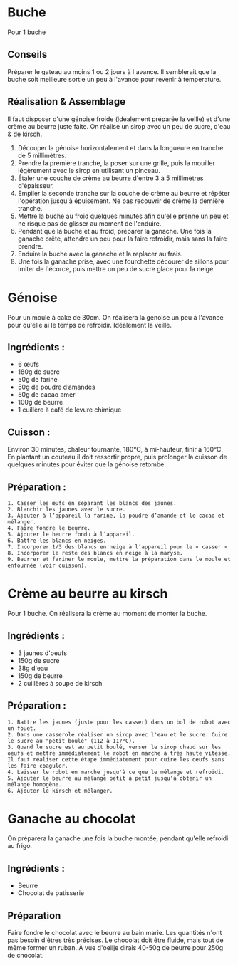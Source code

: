# Buche
Pour 1 buche

## Conseils
Préparer le gateau au moins 1 ou 2 jours à l'avance.
Il semblerait que la buche soit meilleure sortie un peu à l'avance pour revenir à temperature.

## Réalisation & Assemblage
Il faut disposer d'une génoise froide (idéalement préparée la veille) et d'une crème au beurre juste faite.
On réalise un sirop avec un peu de sucre, d'eau & de kirsch.

1. Découper la génoise horizontalement et dans la longueure en tranche de 5 millimètres.
2. Prendre la première tranche, la poser sur une grille, puis la mouiller légèrement avec le sirop en utilisant un pinceau.
3. Étaler une couche de crème au beurre d'entre 3 à 5 millimètres d'épaisseur.
4. Empiler la seconde tranche sur la couche de crème au beurre et répéter l'opération jusqu'à épuisement. Ne pas recouvrir de crème la dernière tranche.
5. Mettre la buche au froid quelques minutes afin qu'elle prenne un peu et ne risque pas de glisser au moment de l'enduire.
6. Pendant que la buche et au froid, préparer la ganache. Une fois la ganache prête, attendre un peu pour la faire refroidir, mais sans la faire prendre.
7. Enduire la buche avec la ganache et la replacer au frais.
8. Une fois la ganache prise, avec une fourchette décourer de sillons pour imiter de l'écorce, puis mettre un peu de sucre glace pour la neige.


# Génoise

Pour un moule à cake de 30cm.
On réalisera la génoise un peu à l'avance pour qu'elle ai le temps de refroidir. Idéalement la veille.

## Ingrédients :
- 6 œufs
- 180g de sucre
- 50g de farine
- 50g de poudre d’amandes
- 50g de cacao amer
- 100g de beurre
- 1 cuillère à café de levure chimique

## Cuisson :
Environ 30 minutes, chaleur tournante, 180°C, à mi-hauteur, finir à 160°C.
En plantant un couteau il doit ressortir propre, puis prolonger la cuisson de quelques minutes pour éviter que la génoise retombe.

## Préparation :
    1. Casser les œufs en séparant les blancs des jaunes.
    2. Blanchir les jaunes avec le sucre.
    3. Ajouter à l’appareil la farine, la poudre d’amande et le cacao et mélanger.
    4. Faire fondre le beurre.
    5. Ajouter le beurre fondu à l’appareil.
    6. Battre les blancs en neiges.
    7. Incorporer 1/3 des blancs en neige à l’appareil pour le « casser ».
    8. Incorporer le reste des blancs en neige à la maryse.
    9. Beurrer et fariner le moule, mettre la préparation dans le moule et enfournée (voir cuisson).


# Crème au beurre au kirsch

Pour 1 buche. On réalisera la crème au moment de monter la buche.

## Ingrédients :
- 3 jaunes d'oeufs
- 150g de sucre
- 38g d'eau
- 150g de beurre
- 2 cuillères à soupe de kirsch

## Préparation :
    1. Battre les jaunes (juste pour les casser) dans un bol de robot avec un fouet.
    2. Dans une casserole réaliser un sirop avec l'eau et le sucre. Cuire le sucre au "petit boulé" (112 à 117°C).
    3. Quand le sucre est au petit boulé, verser le sirop chaud sur les oeufs et mettre immédiatement le robot en marche à très haute vitesse. Il faut réaliser cette étape immédiatement pour cuire les oeufs sans les faire coaguler.
    4. Laisser le robot en marche jusqu'à ce que le mélange et refroidi.
    5. Ajouter le beurre au mélange petit à petit jusqu'à obtenir un mélange homogène.
    6. Ajouter le kirsch et mélanger.


# Ganache au chocolat
On préparera la ganache une fois la buche montée, pendant qu'elle refroidi au frigo.

## Ingrédients :
- Beurre
- Chocolat de patisserie

## Préparation
Faire fondre le chocolat avec le beurre au bain marie. Les quantités n'ont pas besoin d'êtres très précises. Le chocolat doit être fluide, mais tout de même former un ruban. À vue d'oeilje dirais 40-50g de beurre pour 250g de chocolat.


